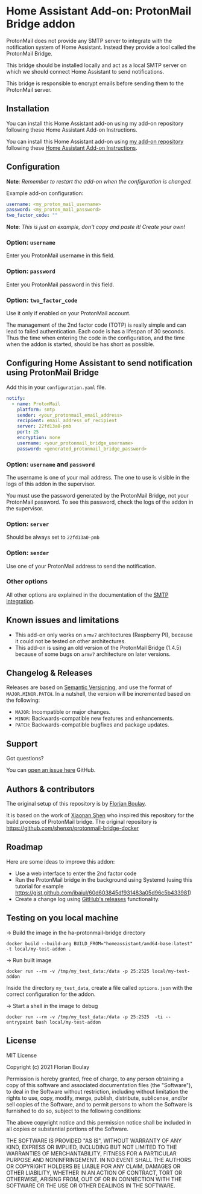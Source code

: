 # Home Assistant Add-on: ProtonMail Bridge addon

ProtonMail does not provide any SMTP server to integrate with the notification
system of Home Assistant. Instead they provide a tool called the ProtonMail 
Bridge.

This bridge should be installed locally and act as a local SMTP server on 
which we should connect Home Assistant to send notifications.

This bridge is responsible to encrypt emails before sending them to the
ProtonMail server.

## Installation

You can install this Home Assistant add-on using my add-on repository 
following these Home Assistant Add-on Instructions.

You can install this Home Assistant add-on using 
[my add-on repository](https://github.com/fboulay/ha-repository) 
following these 
[Home Assistant Add-on Instructions](https://www.home-assistant.io/hassio/installing_third_party_addons/).

## Configuration

**Note**: _Remember to restart the add-on when the configuration is changed._

Example add-on configuration:

```yaml
username: <my_proton_mail_username>
password: <my_proton_mail_password>
two_factor_code: ""
```

**Note**: _This is just an example, don't copy and paste it! Create your own!_


### Option: `username`

Enter you ProtonMail username in this field.

### Option: `password`

Enter you ProtonMail password in this field.

### Option: `two_factor_code`

Use it only if enabled on your ProtonMail account.

The management of the 2nd factor code (TOTP) is really simple and can lead to 
failed authentication. Each code is has a lifespan of 30 seconds. Thus the 
time when entering the code in the configuration, and the time when the addon 
is started, should be has short as possible.

## Configuring Home Assistant to send notification using ProtonMail Bridge

Add this in your `configuration.yaml` file.

```yaml
notify:
  - name: ProtonMail
    platform: smtp
    sender: <your_protonmail_email_address>
    recipient: email_address_of_recipient
    server: 22fd13a0-pmb
    port: 25
    encryption: none
    username: <your_protonmail_bridge_username>
    password: <generated_protonmail_bridge_password>
```



### Option: `username` and `password`

The username is one of your mail address. The one to use is visible in the logs 
of this addon in the supervisor.

You must use the password generated by the ProtonMail Bridge, 
not your ProtonMail password. To see this password, check the logs of the addon in the 
supervisor.

### Option: `server`

Should be always set to `22fd13a0-pmb`

### Option: `sender`

Use one of your ProtonMail address to send the notification.

### Other options

All other options are explained in the documentation of the [SMTP integration][smtp].

## Known issues and limitations

- This add-on only works on `armv7` architectures (Raspberry PI), because it could 
not be tested on other architectures.
- This add-on is using an old version of the ProtonMail Bridge (1.4.5) because of some bugs 
on `armv7` architecture on later versions.

## Changelog & Releases

Releases are based on [Semantic Versioning][semver], and use the format
of `MAJOR.MINOR.PATCH`. In a nutshell, the version will be incremented
based on the following:

- `MAJOR`: Incompatible or major changes.
- `MINOR`: Backwards-compatible new features and enhancements.
- `PATCH`: Backwards-compatible bugfixes and package updates.

## Support

Got questions?

You can [open an issue here][issue] GitHub.

## Authors & contributors

The original setup of this repository is by [Florian Boulay][fboulay].

It is based on the work of [Xiaonan Shen][shenxn] who inspired this repository for the build process of ProtonMail bridge. The original repository is https://github.com/shenxn/protonmail-bridge-docker

## Roadmap

Here are some ideas to improve this addon:

* Use a web interface to enter the 2nd factor code
* Run the ProtonMail bridge in the background using Systemd (using this tutorial for example https://gist.github.com/ibaiul/60d603845df931483a05d96c5b433981)
* Create a change log using [GitHub's releases][releases]
functionality.

## Testing on you local machine

→ Build the image in the ha-protonmail-bridge directory
```shell
docker build --build-arg BUILD_FROM="homeassistant/amd64-base:latest" -t local/my-test-addon .
```

→ Run built image
```shell
docker run --rm -v /tmp/my_test_data:/data -p 25:2525 local/my-test-addon
```

Inside the directory `my_test_data`, create a file called `options.json` with the correct configuration for the addon.

→ Start a shell in the image to debug
```shell
docker run --rm -v /tmp/my_test_data:/data -p 25:2525  -ti --entrypoint bash local/my-test-addon
```

## License

MIT License

Copyright (c) 2021 Florian Boulay

Permission is hereby granted, free of charge, to any person obtaining a copy
of this software and associated documentation files (the "Software"), to deal
in the Software without restriction, including without limitation the rights
to use, copy, modify, merge, publish, distribute, sublicense, and/or sell
copies of the Software, and to permit persons to whom the Software is
furnished to do so, subject to the following conditions:

The above copyright notice and this permission notice shall be included in all
copies or substantial portions of the Software.

THE SOFTWARE IS PROVIDED "AS IS", WITHOUT WARRANTY OF ANY KIND, EXPRESS OR
IMPLIED, INCLUDING BUT NOT LIMITED TO THE WARRANTIES OF MERCHANTABILITY,
FITNESS FOR A PARTICULAR PURPOSE AND NONINFRINGEMENT. IN NO EVENT SHALL THE
AUTHORS OR COPYRIGHT HOLDERS BE LIABLE FOR ANY CLAIM, DAMAGES OR OTHER
LIABILITY, WHETHER IN AN ACTION OF CONTRACT, TORT OR OTHERWISE, ARISING FROM,
OUT OF OR IN CONNECTION WITH THE SOFTWARE OR THE USE OR OTHER DEALINGS IN THE
SOFTWARE.

[fboulay]: https://github.com/fboulay
[shenxn]: https://github.com/shenxn 
[issue]: https://github.com/fboulay/addon-ha-protonmail-bridge/issues
[releases]: https://github.com/fboulay/addon-ha-protonmail-bridge/releases
[semver]: http://semver.org/spec/v2.0.0.htm
[smtp]: https://www.home-assistant.io/integrations/smtp/
